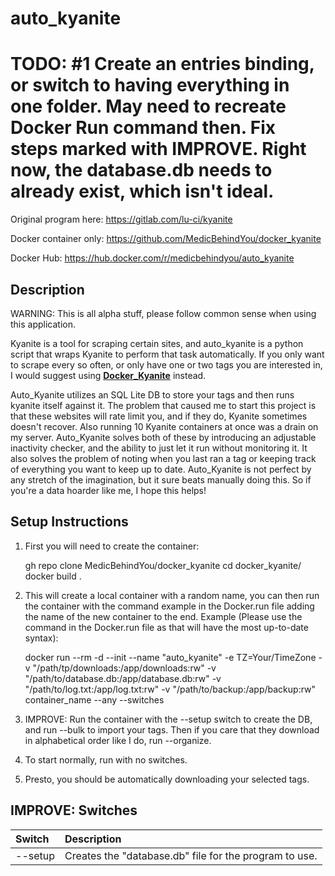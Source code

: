 # auto_kyanite

# TODO: #1 Create an entries binding, or switch to having everything in one folder. May need to recreate Docker Run command then. Fix steps marked with IMPROVE. Right now, the database.db needs to already exist, which isn't ideal.

Original program here: https://gitlab.com/lu-ci/kyanite

Docker container only: https://github.com/MedicBehindYou/docker_kyanite

Docker Hub: https://hub.docker.com/r/medicbehindyou/auto_kyanite

## Description

WARNING: This is all alpha stuff, please follow common sense when using this application.

Kyanite is a tool for scraping certain sites, and auto_kyanite is a python script that wraps Kyanite to perform that task automatically. If you only want to scrape every so often, or only have one or two tags you are interested in, I would suggest using [**Docker_Kyanite**](https://github.com/MedicBehindYou/docker_kyanite) instead. 

Auto_Kyanite utilizes an SQL Lite DB to store your tags and then runs kyanite itself against it. The problem that caused me to start this project is that these websites will rate limit you, and if they do, Kyanite sometimes doesn't recover. Also running 10 Kyanite containers at once was a drain on my server. Auto_Kyanite solves both of these by introducing an adjustable inactivity checker, and the ability to just let it run without monitoring it. It also solves the problem of noting when you last ran a tag or keeping track of everything you want to keep up to date. Auto_Kyanite is not perfect by any stretch of the imagination, but it sure beats manually doing this. So if you're a data hoarder like me, I hope this helps!

## Setup Instructions

1. First you will need to create the container:

    gh repo clone MedicBehindYou/docker_kyanite
    cd docker_kyanite/
    docker build .

2. This will create a local container with a random name, you can then run the container with the command example in the Docker.run file adding the name of the new container to the end. Example (Please use the command in the Docker.run file as that will have the most up-to-date syntax):

    docker run --rm -d --init --name "auto_kyanite" -e TZ=Your/TimeZone -v "/path/tp/downloads:/app/downloads:rw" -v "/path/to/database.db:/app/database.db:rw" -v "/path/to/log.txt:/app/log.txt:rw" -v "/path/to/backup:/app/backup:rw" container_name --any --switches

3. IMPROVE: Run the container with the --setup switch to create the DB, and run --bulk to import your tags. Then if you care that they download in alphabetical order like I do, run --organize.

4. To start normally, run with no switches.

5. Presto, you should be automatically downloading your selected tags.

## IMPROVE: Switches

| Switch | Description |
| :----- | :---------- |
| --setup | Creates the "database.db" file for the program to use. |